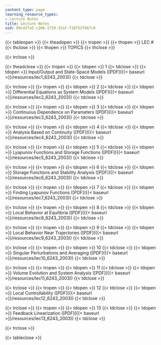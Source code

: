 ```yaml
---
content_type: page
learning_resource_types:
- Lecture Notes
title: Lecture Notes
uid: 89c42fa5-c206-1739-32af-718752f667c9
---
```


{{< tableopen >}}
{{< theadopen >}}
{{< tropen >}}
{{< thopen >}}
LEC #
{{< thclose >}}
{{< thopen >}}
TOPICS
{{< thclose >}}

{{< trclose >}}

{{< theadclose >}}
{{< tropen >}}
{{< tdopen >}}
1
{{< tdclose >}}
{{< tdopen >}}
Input/Output and State-Space Models ([PDF]({{< baseurl >}}/resources/lec1_6243_2003))
{{< tdclose >}}

{{< trclose >}}
{{< tropen >}}
{{< tdopen >}}
2
{{< tdclose >}}
{{< tdopen >}}
Differential Equations as System Models ([PDF]({{< baseurl >}}/resources/lec2_6243_2003))
{{< tdclose >}}

{{< trclose >}}
{{< tropen >}}
{{< tdopen >}}
3
{{< tdclose >}}
{{< tdopen >}}
Continuous Dependence on Parameters ([PDF]({{< baseurl >}}/resources/lec3_6243_2003))
{{< tdclose >}}

{{< trclose >}}
{{< tropen >}}
{{< tdopen >}}
4
{{< tdclose >}}
{{< tdopen >}}
Analysis Based on Continuity ([PDF]({{< baseurl >}}/resources/lec4_6243_2003))
{{< tdclose >}}

{{< trclose >}}
{{< tropen >}}
{{< tdopen >}}
5
{{< tdclose >}}
{{< tdopen >}}
Lyapunov Functions and Storage Functions ([PDF]({{< baseurl >}}/resources/lec5_6243_2003))
{{< tdclose >}}

{{< trclose >}}
{{< tropen >}}
{{< tdopen >}}
6
{{< tdclose >}}
{{< tdopen >}}
Storage Functions and Stability Analysis ([PDF]({{< baseurl >}}/resources/lec6_6243_2003))
{{< tdclose >}}

{{< trclose >}}
{{< tropen >}}
{{< tdopen >}}
7
{{< tdclose >}}
{{< tdopen >}}
Finding Lyapunov Functions ([PDF]({{< baseurl >}}/resources/lec7_6243_2003))
{{< tdclose >}}

{{< trclose >}}
{{< tropen >}}
{{< tdopen >}}
8
{{< tdclose >}}
{{< tdopen >}}
Local Behavior at Equilibria ([PDF]({{< baseurl >}}/resources/lec8_6243_2003))
{{< tdclose >}}

{{< trclose >}}
{{< tropen >}}
{{< tdopen >}}
9
{{< tdclose >}}
{{< tdopen >}}
Local Behavior Near Trajectories ([PDF]({{< baseurl >}}/resources/lec9_6243_2003))
{{< tdclose >}}

{{< trclose >}}
{{< tropen >}}
{{< tdopen >}}
10
{{< tdclose >}}
{{< tdopen >}}
Singular Perturbations and Averaging ([PDF]({{< baseurl >}}/resources/lec10_6243_2003))
{{< tdclose >}}

{{< trclose >}}
{{< tropen >}}
{{< tdopen >}}
11
{{< tdclose >}}
{{< tdopen >}}
Volume Evolution and System Analysis ([PDF]({{< baseurl >}}/resources/lec11_6243_2003))
{{< tdclose >}}

{{< trclose >}}
{{< tropen >}}
{{< tdopen >}}
12
{{< tdclose >}}
{{< tdopen >}}
Local Controllability ([PDF]({{< baseurl >}}/resources/lec12_6243_2003))
{{< tdclose >}}

{{< trclose >}}
{{< tropen >}}
{{< tdopen >}}
13
{{< tdclose >}}
{{< tdopen >}}
Feedback Linearization ([PDF]({{< baseurl >}}/resources/lec13_6243_2003))
{{< tdclose >}}

{{< trclose >}}

{{< tableclose >}}